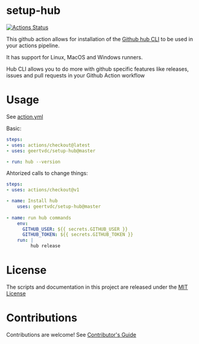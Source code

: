 # setup-hub

[![Actions Status](https://github.com/geertvdc/setup-hub/workflows/Build%20%26%20Test/badge.svg)](https://github.com/geertvdc/setup-hub/actions)

This github action allows for installation of the [Github hub CLI](https://github.com/github/hub) to be used in your actions pipeline.

It has support for Linux, MacOS and Windows runners.

Hub CLI allows you to do more with github specific features like releases, issues and pull requests in your Github Action workflow

# Usage

See [action.yml](action.yml)

Basic:
```yaml
steps:
- uses: actions/checkout@latest
- uses: geertvdc/setup-hub@master

- run: hub --version
```

Ahtorized calls to change things:
```yaml
steps:
- uses: actions/checkout@v1

- name: Install hub
    uses: geertvdc/setup-hub@master
    
- name: run hub commands
    env:
      GITHUB_USER: ${{ secrets.GITHUB_USER }}
      GITHUB_TOKEN: ${{ secrets.GITHUB_TOKEN }}
    run: |
         hub release
```

# License

The scripts and documentation in this project are released under the [MIT License](LICENSE)

# Contributions

Contributions are welcome!  See [Contributor's Guide](docs/contributors.md)
